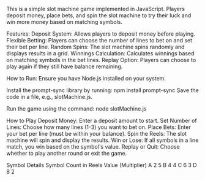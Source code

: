This is a simple slot machine game implemented in JavaScript. 
Players deposit money, place bets, and spin the slot machine to try their luck and win more money based on matching symbols.

Features:
Deposit System: Allows players to deposit money before playing.
Flexible Betting: Players can choose the number of lines to bet on and set their bet per line.
Random Spins: The slot machine spins randomly and displays results in a grid.
Winnings Calculation: Calculates winnings based on matching symbols in the bet lines.
Replay Option: Players can choose to play again if they still have balance remaining.


How to Run:
Ensure you have Node.js installed on your system.

Install the prompt-sync library by running: npm install prompt-sync
Save the code in a file, e.g., slotMachine.js.

Run the game using the command: node slotMachine.js


How to Play
Deposit Money: Enter a deposit amount to start.
Set Number of Lines: Choose how many lines (1-3) you want to bet on.
Place Bets: Enter your bet per line (must be within your balance).
Spin the Reels: The slot machine will spin and display the results.
Win or Lose: If all symbols in a line match, you win based on the symbol's value.
Replay or Quit: Choose whether to play another round or exit the game.



Symbol Details
Symbol	Count in Reels	Value (Multiplier)
A	      2	               5
B	      4	               4
C	      6	               3
D	      8	               2

